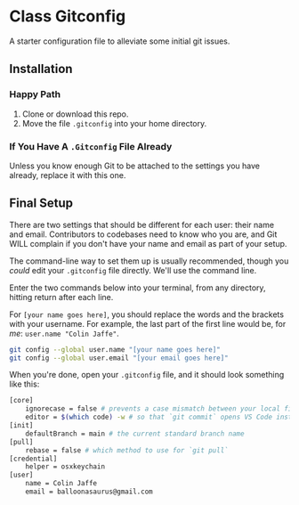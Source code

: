 # Class Gitconfig

A starter configuration file to alleviate some initial git issues.

## Installation

### Happy Path

1. Clone or download this repo.
2. Move the file `.gitconfig` into your home directory.

### If You Have A `.Gitconfig` File Already

Unless you know enough Git to be attached to the settings you have already, replace it with this one.

## Final Setup

There are two settings that should be different for each user: their name and email. Contributors to codebases need to know who you are, and Git WILL complain if you don't have your name and email as part of your setup.

The command-line way to set them up is usually recommended, though you _could_ edit your `.gitconfig` file directly. We'll use the command line.

Enter the two commands below into your terminal, from any directory, hitting return after each line.

For `[your name goes here]`, you should replace the words and the brackets with your username. For example, the last part of the first line would be, for _me_: `user.name "Colin Jaffe"`.

``` sh
git config --global user.name "[your name goes here]"
git config --global user.email "[your email goes here]"
```

When you're done, open your `.gitconfig` file, and it should look something like this:

```sh
[core]
	ignorecase = false # prevents a case mismatch between your local filesystem and Git
	editor = $(which code) -w # so that `git commit` opens VS Code instead of Vim
[init]
	defaultBranch = main # the current standard branch name
[pull]
	rebase = false # which method to use for `git pull`
[credential]
	helper = osxkeychain
[user]
	name = Colin Jaffe
	email = balloonasaurus@gmail.com
```
